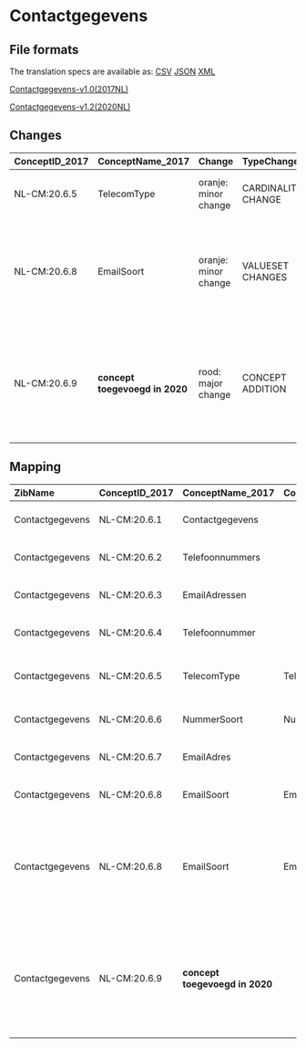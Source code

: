 # Contactgegevens
## File formats

The translation specs are available as: 
[CSV](../csv/Contactgegevens.csv) [JSON](../json/Contactgegevens.json) [XML](../xml/Contactgegevens.xml)



[Contactgegevens-v1.0(2017NL)](https://zibs.nl/wiki/Contactgegevens-v1.0(2017NL))

[Contactgegevens-v1.2(2020NL)](https://zibs.nl/wiki/Contactgegevens-v1.2(2020NL))









## Changes

| ConceptID_2017   | ConceptName_2017               | Change               | TypeChange         | Impact_heen   | TRANSLATIE_spec_heen                  | Impact_terug   | TRANSLATIE_spec_terug                                                                                             | Omschrijving                                                                                                                          |
|:-----------------|:-------------------------------|:---------------------|:-------------------|:--------------|:--------------------------------------|:---------------|:------------------------------------------------------------------------------------------------------------------|:--------------------------------------------------------------------------------------------------------------------------------------|
| NL-CM:20.6.5     | TelecomType                    | oranje: minor change | CARDINALITY CHANGE | Low           | ONE TO ZERO-TO-ONE                    | Medium         | ZERO-TO-ONE TO ONE                                                                                                | Kardinaliteit TelecomType aangepast van 1 naar 0..1.                                                                                  |
| NL-CM:20.6.8     | EmailSoort                     | oranje: minor change | VALUESET CHANGES   | Low           | valuesets 2017 -> valueset 2020 regel | Medium         | valuesets 2017 <- valueset 2020 regel                                                                             | Typo in engelse tekst in waarde binnen AdresTypeCodelijst aangepast. "Tempory address" moet zijn "Temporary address"                  |
| NL-CM:20.6.9     | **concept toegevoegd in 2020** | rood: major change   | CONCEPT ADDITION   | Low           |                                       | High           | IF [blank]source->target ELSE [toon en stuur de inhoud van dit data item als vrije tekst naar een 2017 ontvanger] | Aan een telefoonnummers is nu een toelichtingsveld toegevoegd, waarin nadere bijzonderheden over het nummer kunnen worden vastgelegd. |

## Mapping

| ZibName         | ConceptID_2017   | ConceptName_2017               | Codelists_2017       | Change                  | ConceptID_2020   | ConceptName_2020   | Codelists_2020       | Bits    | Omschrijving                                                                                                                          | TypeChange         | Impact_heen   | TRANSLATIE_spec_heen                  | Impact_terug   | TRANSLATIE_spec_terug                                                                                             |
|:----------------|:-----------------|:-------------------------------|:---------------------|:------------------------|:-----------------|:-------------------|:---------------------|:--------|:--------------------------------------------------------------------------------------------------------------------------------------|:-------------------|:--------------|:--------------------------------------|:---------------|:------------------------------------------------------------------------------------------------------------------|
| Contactgegevens | NL-CM:20.6.1     | Contactgegevens                |                      | groen: geen wijzigingen | NL-CM:20.6.1     | Contactgegevens    |                      |         |                                                                                                                                       |                    |               |                                       |                |                                                                                                                   |
| Contactgegevens | NL-CM:20.6.2     | Telefoonnummers                |                      | groen: geen wijzigingen | NL-CM:20.6.2     | Telefoonnummers    |                      |         |                                                                                                                                       |                    |               |                                       |                |                                                                                                                   |
| Contactgegevens | NL-CM:20.6.3     | EmailAdressen                  |                      | groen: geen wijzigingen | NL-CM:20.6.3     | EmailAdressen      |                      |         |                                                                                                                                       |                    |               |                                       |                |                                                                                                                   |
| Contactgegevens | NL-CM:20.6.4     | Telefoonnummer                 |                      | groen: geen wijzigingen | NL-CM:20.6.4     | Telefoonnummer     |                      |         |                                                                                                                                       |                    |               |                                       |                |                                                                                                                   |
| Contactgegevens | NL-CM:20.6.5     | TelecomType                    | TelecomTypeCodelijst | oranje: minor change    | NL-CM:20.6.5     | TelecomType        | TelecomTypeCodelijst | ZIB-958 | Kardinaliteit TelecomType aangepast van 1 naar 0..1.                                                                                  | CARDINALITY CHANGE | Low           | ONE TO ZERO-TO-ONE                    | Medium         | ZERO-TO-ONE TO ONE                                                                                                |
| Contactgegevens | NL-CM:20.6.6     | NummerSoort                    | NummerSoortCodelijst | groen: geen wijzigingen | NL-CM:20.6.6     | NummerSoort        | NummerSoortCodelijst |         |                                                                                                                                       |                    |               |                                       |                |                                                                                                                   |
| Contactgegevens | NL-CM:20.6.7     | EmailAdres                     |                      | groen: geen wijzigingen | NL-CM:20.6.7     | EmailAdres         |                      |         |                                                                                                                                       |                    |               |                                       |                |                                                                                                                   |
| Contactgegevens | NL-CM:20.6.8     | EmailSoort                     | EmailSoortCodelijst  | groen: geen wijzigingen | NL-CM:20.6.8     | EmailSoort         | EmailSoortCodelijst  |         |                                                                                                                                       |                    |               |                                       |                |                                                                                                                   |
| Contactgegevens | NL-CM:20.6.8     | EmailSoort                     | EmailSoortCodelijst  | oranje: minor change    | NL-CM:20.6.8     | EmailSoort         | EmailSoortCodelijst  | ZIB-900 | Typo in engelse tekst in waarde binnen AdresTypeCodelijst aangepast. "Tempory address" moet zijn "Temporary address"                  | VALUESET CHANGES   | Low           | valuesets 2017 -> valueset 2020 regel | Medium         | valuesets 2017 <- valueset 2020 regel                                                                             |
| Contactgegevens | NL-CM:20.6.9     | **concept toegevoegd in 2020** |                      | rood: major change      | NL-CM:20.6.9     | Toelichting        |                      | ZIB-760 | Aan een telefoonnummers is nu een toelichtingsveld toegevoegd, waarin nadere bijzonderheden over het nummer kunnen worden vastgelegd. | CONCEPT ADDITION   | Low           |                                       | High           | IF [blank]source->target ELSE [toon en stuur de inhoud van dit data item als vrije tekst naar een 2017 ontvanger] |

